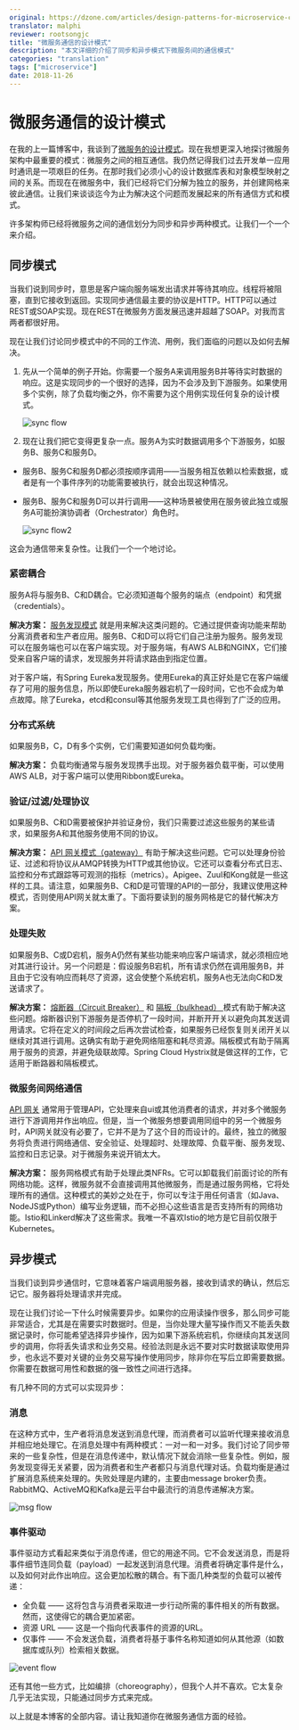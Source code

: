 ```yaml
---
original: https://dzone.com/articles/design-patterns-for-microservice-communication
translator: malphi
reviewer: rootsongjc
title: "微服务通信的设计模式"
description: "本文详细的介绍了同步和异步模式下微服务间的通信模式"
categories: "translation"
tags: ["microservice"]
date: 2018-11-26
---
```


# 微服务通信的设计模式

在我的上一篇博客中，我谈到了[微服务的设计模式](https://dzone.com/articles/design-patterns-for-microservices)。现在我想更深入地探讨微服务架构中最重要的模式：微服务之间的相互通信。我仍然记得我们过去开发单一应用时通讯是一项艰巨的任务。在那时我们必须小心的设计数据库表和对象模型映射之间的关系。而现在在微服务中，我们已经将它们分解为独立的服务，并创建网格来彼此通信。让我们来谈谈迄今为止为解决这个问题而发展起来的所有通信方式和模式。

许多架构师已经将微服务之间的通信划分为同步和异步两种模式。让我们一个一个来介绍。

## 同步模式

当我们说到同步时，意思是客户端向服务端发出请求并等待其响应。线程将被阻塞，直到它接收到返回。实现同步通信最主要的协议是HTTP。HTTP可以通过REST或SOAP实现。现在REST在微服务方面发展迅速并超越了SOAP。对我而言两者都很好用。

现在让我们讨论同步模式中的不同的工作流、用例，我们面临的问题以及如何去解决。

1. 先从一个简单的例子开始。你需要一个服务A来调用服务B并等待实时数据的响应。这是实现同步的一个很好的选择，因为不会涉及到下游服务。如果使用多个实例，除了负载均衡之外，你不需要为这个用例实现任何复杂的设计模式。

   ![sync flow](https://ws2.sinaimg.cn/large/006tNbRwly1fxlg5e91x1j30fc04yt8l.jpg)

2. 现在让我们把它变得更复杂一点。服务A为实时数据调用多个下游服务，如服务B、服务C和服务D。

- 服务B、服务C和服务D都必须按顺序调用——当服务相互依赖以检索数据，或者是有一个事件序列的功能需要被执行，就会出现这种情况。
- 服务B、服务C和服务D可以并行调用——这种场景被使用在服务彼此独立或服务A可能扮演协调者（Orchestrator）角色时。

  ![sync flow2](https://ws1.sinaimg.cn/large/006tNbRwly1fxlgbk5vfbj30g609rwei.jpg)

这会为通信带来复杂性。让我们一个一个地讨论。

### **紧密耦合**

服务A将与服务B、C和D耦合。它必须知道每个服务的端点（endpoint）和凭据（credentials）。

**解决方案：** [服务发现模式](https://www.rajeshbhojwani.co.in/2018/11/design-patterns-for-microservices.html) 就是用来解决这类问题的。它通过提供查询功能来帮助分离消费者和生产者应用。服务B、C和D可以将它们自己注册为服务。服务发现可以在服务端也可以在客户端实现。对于服务端，有AWS ALB和NGINX，它们接受来自客户端的请求，发现服务并将请求路由到指定位置。

对于客户端，有Spring Eureka发现服务。使用Eureka的真正好处是它在客户端缓存了可用的服务信息，所以即使Eureka服务器宕机了一段时间，它也不会成为单点故障。除了Eureka，etcd和consul等其他服务发现工具也得到了广泛的应用。

### **分布式系统**

如果服务B，C，D有多个实例，它们需要知道如何负载均衡。

**解决方案：** 负载均衡通常与服务发现携手出现。对于服务器负载平衡，可以使用AWS ALB，对于客户端可以使用Ribbon或Eureka。

### **验证/过滤/处理协议**

如果服务B、C和D需要被保护并验证身份，我们只需要过滤这些服务的某些请求，如果服务A和其他服务使用不同的协议。

**解决方案：** [API 网关模式（gateway）](http://www.rajeshbhojwani.co.in/2018/11/design-patterns-for-microservices.html) 有助于解决这些问题。它可以处理身份验证、过滤和将协议从AMQP转换为HTTP或其他协议。它还可以查看分布式日志、监控和分布式跟踪等可观测的指标（metrics）。Apigee、Zuul和Kong就是一些这样的工具。请注意，如果服务B、C和D是可管理的API的一部分，我建议使用这种模式，否则使用API网关就太重了。下面将要读到的服务网格是它的替代解决方案。

### **处理失败**

如果服务B、C或D宕机，服务A仍然有某些功能来响应客户端请求，就必须相应地对其进行设计。另一个问题是：假设服务B宕机，所有请求仍然在调用服务B，并且由于它没有响应而耗尽了资源，这会使整个系统宕机，服务A也无法向C和D发送请求了。

**解决方案：** [熔断器（Circuit Breaker）](http://www.rajeshbhojwani.co.in/2018/11/design-patterns-for-microservices.html) 和 [隔板（bulkhead） ](https://docs.microsoft.com/en-us/azure/architecture/patterns/bulkhead)模式有助于解决这些问题。熔断器识别下游服务是否停机了一段时间，并断开开关以避免向其发送调用请求。它将在定义的时间段之后再次尝试检查，如果服务已经恢复则关闭开关以继续对其进行调用。这确实有助于避免网络阻塞和耗尽资源。隔板模式有助于隔离用于服务的资源，并避免级联故障。Spring Cloud Hystrix就是做这样的工作，它适用于断路器和隔板模式。

### **微服务间网络通信**

[API 网关](http://www.rajeshbhojwani.co.in/2018/11/design-patterns-for-microservices.html) 通常用于管理API，它处理来自ui或其他消费者的请求，并对多个微服务进行下游调用并作出响应。但是，当一个微服务想要调用同组中的另一个微服务时，API网关就没有必要了，它并不是为了这个目的而设计的。最终，独立的微服务将负责进行网络通信、安全验证、处理超时、处理故障、负载平衡、服务发现、监控和日志记录。对于微服务来说开销太大。

**解决方案：** 服务网格模式有助于处理此类NFRs。它可以卸载我们前面讨论的所有网络功能。这样，微服务就不会直接调用其他微服务，而是通过服务网格，它将处理所有的通信。这种模式的美妙之处在于，你可以专注于用任何语言（如Java、NodeJS或Python）编写业务逻辑，而不必担心这些语言是否支持所有的网络功能。Istio和Linkerd解决了这些需求。我唯一不喜欢Istio的地方是它目前仅限于Kubernetes。

## 异步模式

当我们谈到异步通信时，它意味着客户端调用服务器，接收到请求的确认，然后忘记它。服务器将处理请求并完成。

现在让我们讨论一下什么时候需要异步。如果你的应用读操作很多，那么同步可能非常适合，尤其是在需要实时数据时。但是，当你处理大量写操作而又不能丢失数据记录时，你可能希望选择异步操作，因为如果下游系统宕机，你继续向其发送同步的调用，你将丢失请求和业务交易。经验法则是永远不要对实时数据读取使用异步，也永远不要对关键的业务交易写操作使用同步，除非你在写后立即需要数据。你需要在数据可用性和数据的强一致性之间进行选择。

有几种不同的方式可以实现异步：

### **消息**

在这种方式中，生产者将消息发送到消息代理，而消费者可以监听代理来接收消息并相应地处理它。在消息处理中有两种模式：一对一和一对多。我们讨论了同步带来的一些复杂性，但是在消息传递中，默认情况下就会消除一些复杂性。例如，服务发现变得无关紧要，因为消费者和生产者都只与消息代理对话。负载均衡是通过扩展消息系统来处理的。失败处理是内建的，主要由message broker负责。RabbitMQ、ActiveMQ和Kafka是云平台中最流行的消息传递解决方案。

![msg flow](https://ws2.sinaimg.cn/large/006tNbRwly1fxlhh1zzvuj30kj0coaa7.jpg)

### **事件驱动**

事件驱动方式看起来类似于消息传递，但它的用途不同。它不会发送消息，而是将事件细节连同负载（payload）一起发送到消息代理。消费者将确定事件是什么，以及如何对此作出响应。这会更加松散的耦合。有下面几种类型的负载可以被传递：

- 全负载 —— 这将包含与消费者采取进一步行动所需的事件相关的所有数据。然而，这使得它的耦合更加紧密。
- 资源 URL —— 这是一个指向代表事件的资源的URL。
- 仅事件 —— 不会发送负载，消费者将基于事件名称知道如何从其他源（如数据库或队列）检索相关数据。

![event flow](https://ws4.sinaimg.cn/large/006tNbRwly1fxlhpapghaj30ll0a8mx7.jpg)

还有其他一些方式，比如编排（choreography），但我个人并不喜欢。它太复杂几乎无法实现，只能通过同步方式来完成。

以上就是本博客的全部内容。请让我知道你在微服务通信方面的经验。